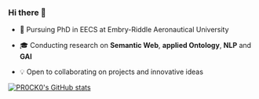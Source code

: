 ### Hi there 👋

* 📖 Pursuing PhD in EECS at Embry-Riddle Aeronautical University 

* 🎓 Conducting research on **Semantic Web**, **applied Ontology**, **NLP** and **GAI**

* 💡 Open to collaborating on projects and innovative ideas

[![PR0CK0's GitHub stats](https://github-readme-stats.vercel.app/api?username=pr0ck0&show_icons=true&theme=radical)](https://github.com/anuraghazra/github-readme-stats)